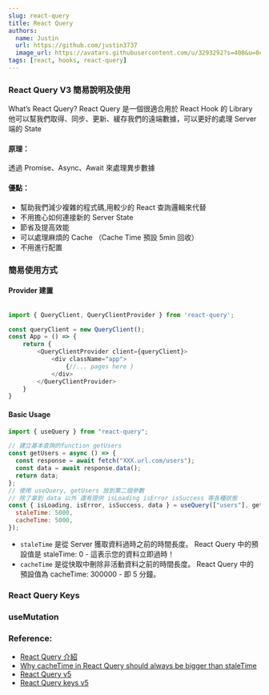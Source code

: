 ```yaml
---
slug: react-query
title: React Query
authors:
  name: Justin
  url: https://github.com/justin3737
  image_url: https://avatars.githubusercontent.com/u/3293292?s=400&u=0cf29916981c562345a57d34b7baa92e5816c863&v=4
tags: [react, hooks, react-query]
---
```


### React Query V3 簡易說明及使用

What’s React Query? React Query 是一個很適合用於 React Hook 的 Library
他可以幫我們取得、同步、更新、緩存我們的遠端數據，可以更好的處理 Server 端的 State

#### 原理：

透過 Promise、Async、Await 來處理異步數據

#### 優點：

- 幫助我們減少複雜的程式碼,用較少的 React 查詢邏輯來代替
- 不用擔心如何連接新的 Server State
- 節省及提高效能
- 可以處理麻煩的 Cache （Cache Time 預設 5min 回收）
- 不用進行配置

### 簡易使用方式

#### Provider 建置

```javascript

import { QueryClient, QueryClientProvider } from 'react-query';

const queryClient = new QueryClient();
const App = () => {
	return {
		<QueryClientProvider client={queryClient}>
			<div className="app">
				{//... pages here }
			</div>
		</QueryClientProvider>
	}
}
```

#### Basic Usage

```javascript
import { useQuery } from "react-query";

// 建立基本查詢的function getUsers
const getUsers = async () => {
  const response = await fetch("XXX.url.com/users");
  const data = await response.data();
  return data;
};
// 使用 useQuery, getUsers 放到第二個參數
// 除了拿到 data 以外 還有提供 isLoading isError isSuccess 等各種狀態
const { isLoading, isError, isSuccess, data } = useQuery(["users"], getUsers, {
  staleTime: 5000,
  cacheTime: 5000,
});
```

- `staleTime` 是從 Server 獲取資料過時之前的時間長度。 React Query 中的預設值是 staleTime: 0 - 這表示您的資料立即過時！
- `cacheTime` 是從快取中刪除非活動資料之前的時間長度。 React Query 中的預設值為 cacheTime: 300000 - 即 5 分鐘。

### React Query Keys

### useMutation

### Reference:

- [React Query 介紹](https://medium.com/@weiyun0912/react-query-%E4%BB%8B%E7%B4%B9-e97b8c9e7823)
- [Why cacheTime in React Query should always be bigger than staleTime](https://www.codemzy.com/blog/react-query-cachetime-staletime)
- [React Query v5](https://tanstack.com/query/latest/docs/framework/react/guides/queries)
- [React Query keys v5](https://tanstack.com/query/latest/docs/framework/react/guides/query-keys)
